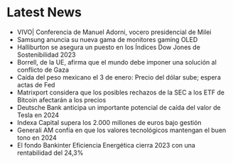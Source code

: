 # Latest News
-  VIVO| Conferencia de Manuel Adorni, vocero presidencial de Milei
-  Samsung anuncia su nueva gama de monitores gaming OLED
-  Halliburton se asegura un puesto en los Índices Dow Jones de Sostenibilidad 2023
-  Borrell, de la UE, afirma que el mundo debe imponer una solución al conflicto de Gaza
-  Caída del peso mexicano el 3 de enero: Precio del dólar sube; espera actas de Fed
-  Matrixport considera que los posibles rechazos de la SEC a los ETF de Bitcoin afectarán a los precios
-  Deutsche Bank anticipa un importante potencial de caída del valor de Tesla en 2024
-  Indexa Capital supera los 2.000 millones de euros bajo gestión
-  Generali AM confía en que los valores tecnológicos mantengan el buen tono en 2024
-  El fondo Bankinter Eficiencia Energética cierra 2023 con una rentabilidad del 24,3%
